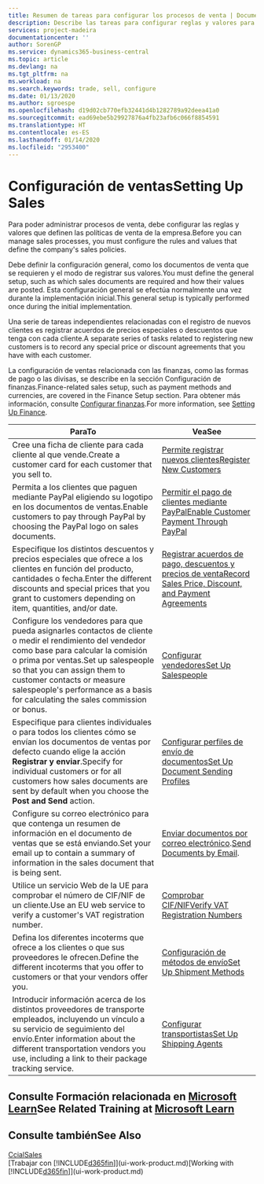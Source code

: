 ```yaml
---
title: Resumen de tareas para configurar los procesos de venta | Documentos de Microsoft
description: Describe las tareas para configurar reglas y valores para definir las directivas y los procesos de ventas.
services: project-madeira
documentationcenter: ''
author: SorenGP
ms.service: dynamics365-business-central
ms.topic: article
ms.devlang: na
ms.tgt_pltfrm: na
ms.workload: na
ms.search.keywords: trade, sell, configure
ms.date: 01/13/2020
ms.author: sgroespe
ms.openlocfilehash: d19d02cb770efb32441d4b1282789a92deea41a0
ms.sourcegitcommit: ead69ebe5b29927876a4fb23afb6c066f8854591
ms.translationtype: HT
ms.contentlocale: es-ES
ms.lasthandoff: 01/14/2020
ms.locfileid: "2953400"
---
```

# <a name="setting-up-sales"></a><span data-ttu-id="67c67-103">Configuración de ventas</span><span class="sxs-lookup"><span data-stu-id="67c67-103">Setting Up Sales</span></span>
<span data-ttu-id="67c67-104">Para poder administrar procesos de venta, debe configurar las reglas y valores que definen las políticas de venta de la empresa.</span><span class="sxs-lookup"><span data-stu-id="67c67-104">Before you can manage sales processes, you must configure the rules and values that define the company's sales policies.</span></span>

<span data-ttu-id="67c67-105">Debe definir la configuración general, como los documentos de venta que se requieren y el modo de registrar sus valores.</span><span class="sxs-lookup"><span data-stu-id="67c67-105">You must define the general setup, such as which sales documents are required and how their values are posted.</span></span> <span data-ttu-id="67c67-106">Esta configuración general se efectúa normalmente una vez durante la implementación inicial.</span><span class="sxs-lookup"><span data-stu-id="67c67-106">This general setup is typically performed once during the initial implementation.</span></span>

<span data-ttu-id="67c67-107">Una serie de tareas independientes relacionadas con el registro de nuevos clientes es registrar acuerdos de precios especiales o descuentos que tenga con cada cliente.</span><span class="sxs-lookup"><span data-stu-id="67c67-107">A separate series of tasks related to registering new customers is to record any special price or discount agreements that you have with each customer.</span></span>

<span data-ttu-id="67c67-108">La configuración de ventas relacionada con las finanzas, como las formas de pago o las divisas, se describe en la sección Configuración de finanzas.</span><span class="sxs-lookup"><span data-stu-id="67c67-108">Finance-related sales setup, such as payment methods and currencies, are covered in the Finance Setup section.</span></span> <span data-ttu-id="67c67-109">Para obtener más información, consulte [Configurar finanzas](finance-setup-finance.md).</span><span class="sxs-lookup"><span data-stu-id="67c67-109">For more information, see [Setting Up Finance](finance-setup-finance.md).</span></span>

| <span data-ttu-id="67c67-110">Para</span><span class="sxs-lookup"><span data-stu-id="67c67-110">To</span></span> | <span data-ttu-id="67c67-111">Vea</span><span class="sxs-lookup"><span data-stu-id="67c67-111">See</span></span> |
| --- | --- |
| <span data-ttu-id="67c67-112">Cree una ficha de cliente para cada cliente al que vende.</span><span class="sxs-lookup"><span data-stu-id="67c67-112">Create a customer card for each customer that you sell to.</span></span> |[<span data-ttu-id="67c67-113">Permite registrar nuevos clientes</span><span class="sxs-lookup"><span data-stu-id="67c67-113">Register New Customers</span></span>](sales-how-register-new-customers.md) |
| <span data-ttu-id="67c67-114">Permita a los clientes que paguen mediante PayPal eligiendo su logotipo en los documentos de ventas.</span><span class="sxs-lookup"><span data-stu-id="67c67-114">Enable customers to pay through PayPal by choosing the PayPal logo on sales documents.</span></span> |[<span data-ttu-id="67c67-115">Permitir el pago de clientes mediante PayPal</span><span class="sxs-lookup"><span data-stu-id="67c67-115">Enable Customer Payment Through PayPal</span></span>](sales-how-enable-payment-service-extensions.md) |
| <span data-ttu-id="67c67-116">Especifique los distintos descuentos y precios especiales que ofrece a los clientes en función del producto, cantidades o fecha.</span><span class="sxs-lookup"><span data-stu-id="67c67-116">Enter the different discounts and special prices that you grant to customers depending on item, quantities, and/or date.</span></span> |[<span data-ttu-id="67c67-117">Registrar acuerdos de pago, descuentos y precios de venta</span><span class="sxs-lookup"><span data-stu-id="67c67-117">Record Sales Price, Discount, and Payment Agreements</span></span>](sales-how-record-sales-price-discount-payment-agreements.md) |
| <span data-ttu-id="67c67-118">Configure los vendedores para que pueda asignarles contactos de cliente o medir el rendimiento del vendedor como base para calcular la comisión o prima por ventas.</span><span class="sxs-lookup"><span data-stu-id="67c67-118">Set up salespeople so that you can assign them to customer contacts or measure salespeople's performance as a basis for calculating the sales commission or bonus.</span></span> |[<span data-ttu-id="67c67-119">Configurar vendedores</span><span class="sxs-lookup"><span data-stu-id="67c67-119">Set Up Salespeople</span></span>](sales-how-setup-salespeople.md) |
| <span data-ttu-id="67c67-120">Especifique para clientes individuales o para todos los clientes cómo se envían los documentos de ventas por defecto cuando elige la acción **Registrar y enviar**.</span><span class="sxs-lookup"><span data-stu-id="67c67-120">Specify for individual customers or for all customers how sales documents are sent by default when you choose the **Post and Send** action.</span></span> |[<span data-ttu-id="67c67-121">Configurar perfiles de envío de documentos</span><span class="sxs-lookup"><span data-stu-id="67c67-121">Set Up Document Sending Profiles</span></span>](sales-how-setup-document-send-profiles.md) |
| <span data-ttu-id="67c67-122">Configure su correo electrónico para que contenga un resumen de información en el documento de ventas que se está enviando.</span><span class="sxs-lookup"><span data-stu-id="67c67-122">Set your email up to contain a summary of information in the sales document that is being sent.</span></span> |<span data-ttu-id="67c67-123">[Enviar documentos por correo electrónico](ui-how-send-documents-email.md).</span><span class="sxs-lookup"><span data-stu-id="67c67-123">[Send Documents by Email](ui-how-send-documents-email.md).</span></span> |
|<span data-ttu-id="67c67-124">Utilice un servicio Web de la UE para comprobar el número de CIF/NIF de un cliente.</span><span class="sxs-lookup"><span data-stu-id="67c67-124">Use an EU web service to verify a customer's VAT registration number.</span></span>|[<span data-ttu-id="67c67-125">Comprobar CIF/NIF</span><span class="sxs-lookup"><span data-stu-id="67c67-125">Verify VAT Registration Numbers</span></span>](finance-setup-vat.md)|
|<span data-ttu-id="67c67-126">Defina los diferentes incoterms que ofrece a los clientes o que sus proveedores le ofrecen.</span><span class="sxs-lookup"><span data-stu-id="67c67-126">Define the different incoterms that you offer to customers or that your vendors offer you.</span></span>|[<span data-ttu-id="67c67-127">Configuración de métodos de envío</span><span class="sxs-lookup"><span data-stu-id="67c67-127">Set Up Shipment Methods</span></span>](sales-how-set-up-shipment-methods.md)|
|<span data-ttu-id="67c67-128">Introducir información acerca de los distintos proveedores de transporte empleados, incluyendo un vínculo a su servicio de seguimiento del envío.</span><span class="sxs-lookup"><span data-stu-id="67c67-128">Enter information about the different transportation vendors you use, including a link to their package tracking service.</span></span>|[<span data-ttu-id="67c67-129">Configurar transportistas</span><span class="sxs-lookup"><span data-stu-id="67c67-129">Set Up Shipping Agents</span></span>](sales-how-to-set-up-shipping-agents.md)|

## <a name="see-related-training-at-microsoft-learnlearnmodulestrade-get-started-dynamics-365-business-central"></a><span data-ttu-id="67c67-130">Consulte Formación relacionada en [Microsoft Learn](/learn/modules/trade-get-started-dynamics-365-business-central/)</span><span class="sxs-lookup"><span data-stu-id="67c67-130">See Related Training at [Microsoft Learn](/learn/modules/trade-get-started-dynamics-365-business-central/)</span></span>

## <a name="see-also"></a><span data-ttu-id="67c67-131">Consulte también</span><span class="sxs-lookup"><span data-stu-id="67c67-131">See Also</span></span>
[<span data-ttu-id="67c67-132">Ccial</span><span class="sxs-lookup"><span data-stu-id="67c67-132">Sales</span></span>](sales-manage-sales.md)  
<span data-ttu-id="67c67-133">[Trabajar con [!INCLUDE[d365fin](includes/d365fin_md.md)]](ui-work-product.md)</span><span class="sxs-lookup"><span data-stu-id="67c67-133">[Working with [!INCLUDE[d365fin](includes/d365fin_md.md)]](ui-work-product.md)</span></span>
